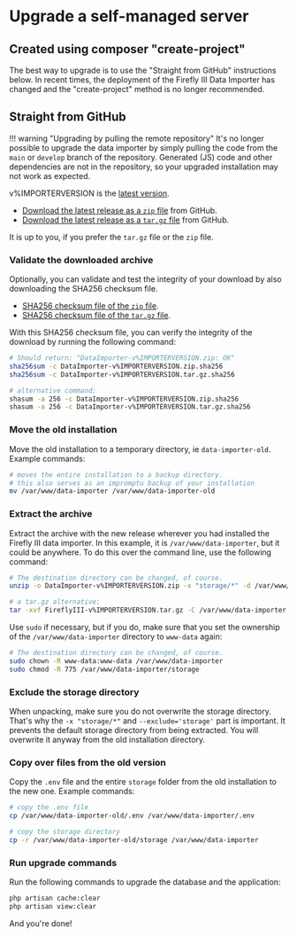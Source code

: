 # Upgrade a self-managed server

## Created using composer "create-project"

The best way to upgrade is to use the "Straight from GitHub" instructions below. In recent times, the deployment of the Firefly III Data Importer has changed and the "create-project" method is no longer recommended.

## Straight from GitHub

!!! warning "Upgrading by pulling the remote repository"
    It's no longer possible to upgrade the data importer by simply pulling the code from the `main` or `develop` branch of the repository. Generated (JS) code and other dependencies are not in the repository, so your upgraded installation may not work as expected.

v%IMPORTERVERSION is the [latest version](https://version.firefly-iii.org/).

- [Download the latest release as a `zip` file](https://github.com/firefly-iii/data-importer/releases/download/v%IMPORTERVERSION/FireflyIII-v%IMPORTERVERSION.zip) from GitHub.
- [Download the latest release as a `tar.gz` file](https://github.com/firefly-iii/data-importer/releases/download/v%IMPORTERVERSION/FireflyIII-v%IMPORTERVERSION.tar.gz) from GitHub.

It is up to you, if you prefer the `tar.gz` file or the `zip` file.

### Validate the downloaded archive

Optionally, you can validate and test the integrity of your download by also downloading the SHA256 checksum file.

- [SHA256 checksum file of the `zip` file](https://github.com/firefly-iii/data-importer/releases/download/v%IMPORTERVERSION/FireflyIII-v%IMPORTERVERSION.zip.sha256).
- [SHA256 checksum file of the `tar.gz` file](https://github.com/firefly-iii/data-importer/releases/download/v%IMPORTERVERSION/FireflyIII-v%IMPORTERVERSION.tar.gz.sha256).

With this SHA256 checksum file, you can verify the integrity of the download by running the following command:

```bash
# Should return: "DataImporter-v%IMPORTERVERSION.zip: OK"
sha256sum -c DataImporter-v%IMPORTERVERSION.zip.sha256
sha256sum -c DataImporter-v%IMPORTERVERSION.tar.gz.sha256

# alternative command:
shasum -a 256 -c DataImporter-v%IMPORTERVERSION.zip.sha256
shasum -a 256 -c DataImporter-v%IMPORTERVERSION.tar.gz.sha256
```

### Move the old installation

Move the old installation to a temporary directory, ie `data-importer-old`. Example commands:

```bash 
# moves the entire installation to a backup directory.
# this also serves as an impromptu backup of your installation
mv /var/www/data-importer /var/www/data-importer-old
```

### Extract the archive

Extract the archive with the new release wherever you had installed the Firefly III data importer. In this example, it is `/var/www/data-importer`, but it could be anywhere. To do this over the command line, use the following command:

```bash
# The destination directory can be changed, of course.
unzip -o DataImporter-v%IMPORTERVERSION.zip -x "storage/*" -d /var/www/data-importer

# a tar.gz alternative:
tar -xvf FireflyIII-v%IMPORTERVERSION.tar.gz -C /var/www/data-importer --exclude='storage'
```

Use `sudo` if necessary, but if you do, make sure that you set the ownership of the `/var/www/data-importer` directory to `www-data` again:

```bash
# The destination directory can be changed, of course.
sudo chown -R www-data:www-data /var/www/data-importer
sudo chmod -R 775 /var/www/data-importer/storage
```

### Exclude the storage directory

When unpacking, make sure you do not overwrite the storage directory. That's why the `-x "storage/*"` and `--exclude='storage'` part is important. It prevents the default storage directory from being extracted. You will overwrite it anyway from the old installation directory.

### Copy over files from the old version

Copy the `.env` file and the entire `storage` folder from the old installation to the new one. Example commands:

```bash
# copy the .env file
cp /var/www/data-importer-old/.env /var/www/data-importer/.env

# copy the storage directory
cp -r /var/www/data-importer-old/storage /var/www/data-importer
```

### Run upgrade commands

Run the following commands to upgrade the database and the application:

```bash
php artisan cache:clear
php artisan view:clear
```

And you're done!
